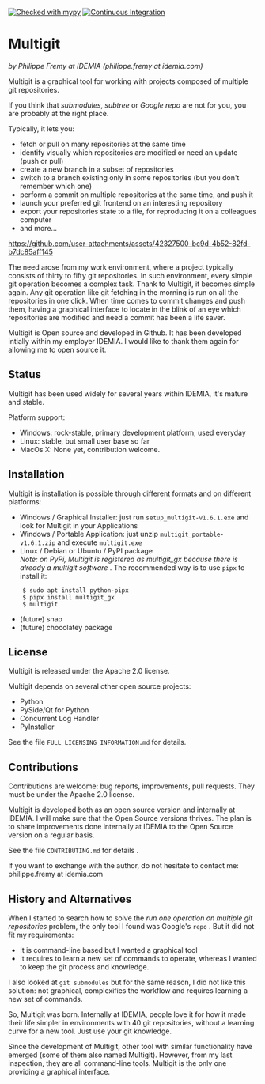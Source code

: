 [![Checked with mypy](https://www.mypy-lang.org/static/mypy_badge.svg)](https://mypy-lang.org/)
[![Continuous Integration](https://github.com/idemia/multigit/actions/workflows/ci.yml/badge.svg)](https://github.com/idemia/multigit/actions/workflows/ci.yml)


Multigit
========

*by Philippe Fremy at IDEMIA (philippe.fremy at idemia.com)*

Multigit is a graphical tool for working with projects composed of multiple git repositories.

If you think that *submodules*, *subtree* or *Google repo* are not for you, you are probably at the
right place.

Typically, it lets you:
* fetch or pull on many repositories at the same time
* identify visually which repositories are modified or need an update (push or pull)
* create a new branch in a subset of repositories
* switch to a branch existing only in some repositories (but you don't remember which one)
* perform a commit on multiple repositories at the same time, and push it
* launch your preferred git frontend on an interesting repository
* export your repositories state to a file, for reproducing it on a colleagues computer
* and more...


https://github.com/user-attachments/assets/42327500-bc9d-4b52-82fd-b7dc85aff145


The need arose from my work environment, where
a project typically consists of thirty to fifty git repositories. In such environment, every simple git operation
becomes a complex task. Thank to Multigit, it becomes simple again. Any git operation like git fetching in the 
morning is run on all the repositories in one click. When time comes to commit changes and push them, having a 
graphical interface to locate in the blink of an eye which repositories are modified and need a commit has been a life saver.

Multigit is Open source and developed in Github. It has been developed intially within my employer IDEMIA. I would like 
to thank them again for allowing me to open source it. 


Status
------
Multigit has been used widely for several years within IDEMIA, it's mature and stable.

Platform support:
* Windows: rock-stable, primary development platform, used everyday
* Linux: stable, but small user base so far
* MacOs X: None yet, contribution welcome.


Installation
------------
Multigit is installation is possible through different formats and on different platforms:

* Windows / Graphical Installer: just run `setup_multigit-v1.6.1.exe` and look for Multigit in your Applications
* Windows / Portable Application: just unzip `multigit_portable-v1.6.1.zip` and execute `multigit.exe`
* Linux / Debian or Ubuntu / PyPI package  
  *Note: on PyPi, Multigit is registered as multigit_gx because there is already a multigit software* . The recommended way is
  to use `pipx` to install it:

```
    $ sudo apt install python-pipx
    $ pipx install multigit_gx
    $ multigit
```
    
* (future) snap
* (future) chocolatey package




License
-------
Multigit is released under the Apache 2.0 license.

Multigit depends on several other open source projects:
* Python
* PySide/Qt for Python
* Concurrent Log Handler
* PyInstaller

See the file `FULL_LICENSING_INFORMATION.md` for details.


Contributions
-------------
Contributions are welcome: bug reports, improvements, pull requests. They must be under the Apache 2.0 license.

Multigit is developed both as an open source version and internally at IDEMIA. I will make sure that the Open Source
versions thrives. The plan is to share improvements done internally at IDEMIA to the Open Source version on a regular
basis.

See the file `CONTRIBUTING.md` for details .

If you want to exchange with the author, do not hesitate to contact me: philippe.fremy at idemia.com


History and Alternatives
-------------------------
When I started to search how to solve the *run one operation on multiple git repositories* problem, the only tool
I found was Google's `repo` . But it did not fit my requirements:

* It is command-line based but I wanted a graphical tool
* It requires to learn a new set of commands to operate, whereas I wanted to keep the git process and knowledge.

I also looked at `git submodules` but for the same reason, I did not like this solution: not graphical, complexifies
the workflow and requires learning a new set of commands.

So, Multigit was born. Internally at IDEMIA, people love it for how it made their life simpler in environments
with 40 git repositories, without a learning curve for a new tool. Just use your git knowledge.

Since the development of Multigit, other tool with similar functionality have emerged (some of them also named
Multigit). However, from my last inspection, they are all command-line tools. Multigit is the only one providing
a graphical interface.








